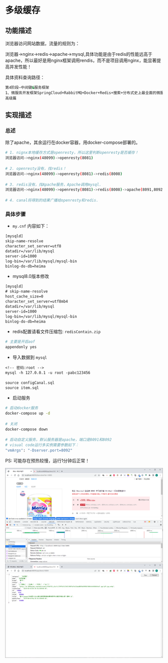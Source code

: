# 多级缓存

## 功能描述
浏览器访问网站数据，流量的规则为：

浏览器->nginx->redis->apache->mysql,具体功能是由于redis的性能远高于apache，所以最好是用nginx框架调用rendis，而不是项目调用nginx，能显著提高并发性能！

具体资料查询路径：

```bash
第4阶段—中间键&服务框架
1、微服务开发框架SpringCloud+RabbitMQ+Docker+Redis+搜索+分布式史上最全面的微服务全技术栈课程
高级篇
```

## 实现描述

### 总述
除了apache，其余运行在docker容器，用docker-compose部署的。

```bash
# 1. nignx本地缓存方式是openresty，所以这里判断openresty是否缓存！
浏览器访问->nginx(48099)->openresty(8081)

# 2. openresty没有，找redis！
浏览器访问->nginx(48099)->openresty(8081)->redis(8008)

# 3. redis没有，找Apache服务，Apache调用mysql.
浏览器访问->nginx(48099)->openresty(8081)->redis(8008)->apache(8091,8092)->mysql(3306)

# 4. canal将得到的结果广播给openresty和redis.

```
### 具体步骤

- `my.cnf` 内容如下：

```config
[mysqld]
skip-name-resolve
character_set_server=utf8
datadir=/var/lib/mysql
server-id=1000
log-bin=/var/lib/mysql/mysql-bin
binlog-do-db=heima
```

- mysql8.0版本修改

```config
[mysqld]
# skip-name-resolve
host_cache_size=0
character_set_server=utf8mb4
datadir=/var/lib/mysql
server-id=1000
log-bin=/var/lib/mysql/mysql-bin
binlog-do-db=heima
```

- redis配置请看文件压缩包: `redisContain.zip`

```bash
# 主要是开启aof
appendonly yes
```

- 导入数据到 `mysql`

```mysql
<!-- 密码:root -->
mysql -h 127.0.0.1 -u root -pabc123456

source configCanal.sql
source item.sql
```

- 启动服务

```bash
# 启动docker服务
docker-compose up -d

# 关闭
docker-compose down

# 启动自定义服务，默认服务器是apache，端口是8091和8092
# visual code运行多实例需要参数如下：
"vmArgs": "-Dserver.port=8092"

```

PS: 可能存在预热较慢，运行1分钟后正常！

![001](001.png)
![002](002.png)